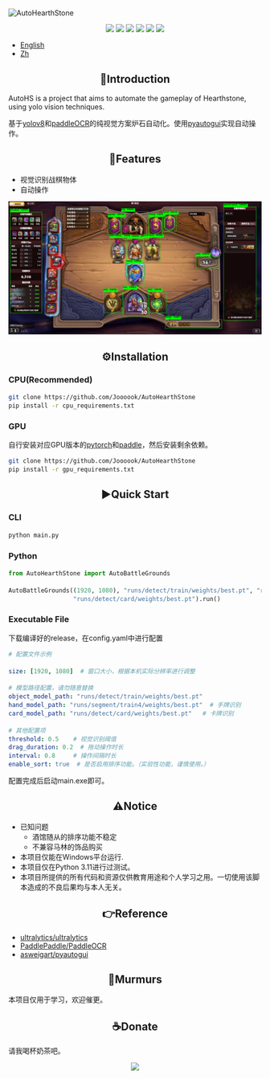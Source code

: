 # <div align="center">
![AutoHearthStone](https://socialify.git.ci/Joooook/AutoHearthStone/image?font=KoHo&logo=https%3A%2F%2Fs2.loli.net%2F2025%2F03%2F19%2FSAOga86HheUlnv7.png&name=1&owner=1&pattern=Signal&theme=Auto)
</div>

<div align="center">

[![](https://img.shields.io/badge/Joooook-blue.svg?logo=github&lable=python&labelColor=497568&color=497568&style=flat-square)](https://github.com/Joooook)
[![](https://img.shields.io/badge/Joooook-blue.svg?logo=bilibili&logoColor=white&lable=python&labelColor=af7a82&color=af7a82&style=flat-square)](https://space.bilibili.com/3546386788255839)
![](https://img.shields.io/badge/Python-blue.svg?logo=python&lable=python&logoColor=white&labelColor=192c3b&color=192c3b&style=flat-square)
![](https://img.shields.io/github/stars/Joooook/AutoHearthStone?logo=reverbnation&lable=python&logoColor=white&labelColor=ffc773&color=ffc773&style=flat-square)
![](https://img.shields.io/github/last-commit/Joooook/AutoHearthStone.svg?style=flat-square)
![](https://img.shields.io/github/license/Joooook/AutoHearthStone.svg?style=flat-square&color=000000)
</div>

- [English](README_en.md)
- [Zh](README.md)
## <div align="center">👋Introduction</div>
AutoHS is a project that aims to automate the gameplay of Hearthstone, using yolo vision techniques.

基于[yolov8](https://github.com/ultralytics/ultralytics)和[paddleOCR](https://github.com/PaddlePaddle/PaddleOCR)的纯视觉方案炉石自动化。使用[pyautogui](https://github.com/asweigart/pyautogui)实现自动操作。

## <div align="center">🚩Features</div>

- 视觉识别战棋物体
- 自动操作
<div align="center"> 
  <img src="imgs/img_1.png" width=800px/>
</div>

## <div align="center">⚙️Installation</div>

### CPU(Recommended)
~~~bash
git clone https://github.com/Joooook/AutoHearthStone
pip install -r cpu_requirements.txt
~~~

### GPU
自行安装对应GPU版本的[pytorch](https://github.com/pytorch/pytorch)和[paddle](https://github.com/PaddlePaddle/Paddle)，然后安装剩余依赖。
~~~bash
git clone https://github.com/Joooook/AutoHearthStone
pip install -r gpu_requirements.txt
~~~


## <div align="center">▶️Quick Start</div>

### CLI
~~~bash
python main.py
~~~

### Python

~~~python
from AutoHearthStone import AutoBattleGrounds

AutoBattleGrounds((1920, 1080), "runs/detect/train/weights/best.pt", "runs/segment/train4/weights/best.pt",
                  "runs/detect/card/weights/best.pt").run()
~~~

### Executable File

下载编译好的release，在config.yaml中进行配置
~~~yaml
# 配置文件示例

size: [1920, 1080]  # 窗口大小，根据本机实际分辨率进行调整

# 模型路径配置，请勿随意替换
object_model_path: "runs/detect/train/weights/best.pt"
hand_model_path: "runs/segment/train4/weights/best.pt"  # 手牌识别
card_model_path: "runs/detect/card/weights/best.pt"   # 卡牌识别

# 其他配置项
threshold: 0.5    # 视觉识别阈值
drag_duration: 0.2  # 拖动操作时长
interval: 0.8     # 操作间隔时长
enable_sort: true  # 是否启用排序功能。（实验性功能，谨慎使用。）
~~~
配置完成后启动main.exe即可。



## <div align="center">⚠️Notice</div>
- 已知问题
  - 酒馆随从的排序功能不稳定
  - 不兼容马林的饰品购买
- 本项目仅能在Windows平台运行.
- 本项目仅在Python 3.11进行过测试。
- 本项目所提供的所有代码和资源仅供教育用途和个人学习之用。一切使用该脚本造成的不良后果均与本人无关。

## <div align="center">👉️Reference</div>
- [ultralytics/ultralytics](https://github.com/ultralytics/ultralytics)
- [PaddlePaddle/PaddleOCR](https://github.com/PaddlePaddle/PaddleOCR)
- [asweigart/pyautogui](https://github.com/asweigart/pyautogui)
## <div align="center">💭Murmurs</div>
本项目仅用于学习，欢迎催更。

## <div align="center">☕️Donate</div>
请我喝杯奶茶吧。
<div align="center"> 
<a href="https://afdian.com/item/2a0e0cdcadf911ef9f725254001e7c00">
  <img src="https://s2.loli.net/2024/11/29/1JBxzphs7V6WcK9.jpg" width="500px">
</a>
</div>

